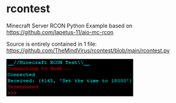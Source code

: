 # rcontest
Minecraft Server RCON Python Example based on https://github.com/Iapetus-11/aio-mc-rcon

Source is entirely contained in 1 file: https://github.com/TheMindVirus/rcontest/blob/main/rcontest.py

![screenshot](https://github.com/TheMindVirus/rcontest/blob/main/screenshot.png)
